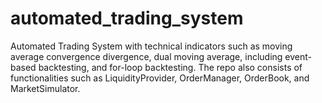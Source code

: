 # automated_trading_system

Automated Trading System with technical indicators such as moving average convergence divergence, dual moving average, including event-based backtesting, and for-loop backtesting. The repo also consists of functionalities such as LiquidityProvider, OrderManager, OrderBook, and MarketSimulator.
